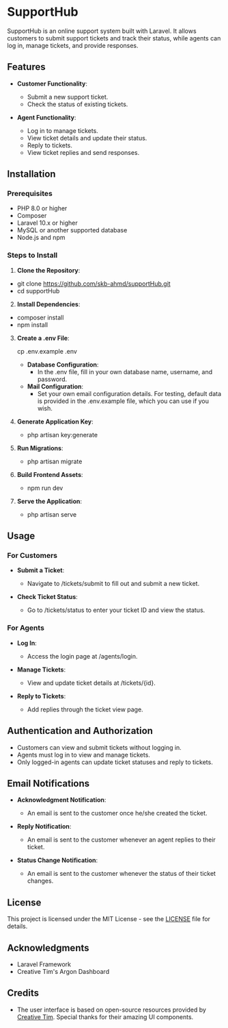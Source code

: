 # SupportHub

SupportHub is an online support system built with Laravel. It allows customers to submit support tickets and track their status, while agents can log in, manage tickets, and provide responses.

## Features

- **Customer Functionality**:
  - Submit a new support ticket.
  - Check the status of existing tickets.
  
- **Agent Functionality**:
  - Log in to manage tickets.
  - View ticket details and update their status.
  - Reply to tickets.
  - View ticket replies and send responses.

## Installation

### Prerequisites

- PHP 8.0 or higher
- Composer
- Laravel 10.x or higher
- MySQL or another supported database
- Node.js and npm

### Steps to Install

1. **Clone the Repository**:
   
-  git clone https://github.com/skb-ahmd/supportHub.git
-  cd supportHub


2. **Install Dependencies**:
   

 - composer install
 - npm install


3. **Create a .env File**:
   

   cp .env.example .env

   - **Database Configuration**:
     - In the .env file, fill in your own database name, username, and password.
   - **Mail Configuration**:
     - Set your own email configuration details. For testing, default data is provided in the .env.example file, which you can use if you wish.

4. **Generate Application Key**:
   

   - php artisan key:generate


5. **Run Migrations**:
   

   - php artisan migrate


6. **Build Frontend Assets**:
   

   - npm run dev


7. **Serve the Application**:
   

   - php artisan serve


## Usage

### For Customers

- **Submit a Ticket**:
  - Navigate to /tickets/submit to fill out and submit a new ticket.
  
- **Check Ticket Status**:
  - Go to /tickets/status to enter your ticket ID and view the status.

### For Agents

- **Log In**:
  - Access the login page at /agents/login.

- **Manage Tickets**:
  - View and update ticket details at /tickets/{id}.

- **Reply to Tickets**:
  - Add replies through the ticket view page.

## Authentication and Authorization

- Customers can view and submit tickets without logging in.
- Agents must log in to view and manage tickets.
- Only logged-in agents can update ticket statuses and reply to tickets.

## Email Notifications

- **Acknowledgment Notification**:
  - An email is sent to the customer once he/she created the ticket.

- **Reply Notification**:
  - An email is sent to the customer whenever an agent replies to their ticket.

- **Status Change Notification**:
  - An email is sent to the customer whenever the status of their ticket changes.

## License

This project is licensed under the MIT License - see the [LICENSE](LICENSE) file for details.

## Acknowledgments

- Laravel Framework
- Creative Tim's Argon Dashboard

## Credits

- The user interface is based on open-source resources provided by [Creative Tim](https://www.creative-tim.com/product/argon-dashboard). Special thanks for their amazing UI components.
